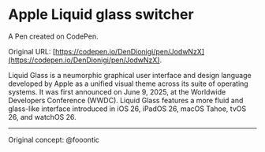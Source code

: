 # Apple Liquid glass switcher

A Pen created on CodePen.

Original URL: [https://codepen.io/DenDionigi/pen/JodwNzX](https://codepen.io/DenDionigi/pen/JodwNzX).

Liquid Glass is a neumorphic graphical user interface and design language developed by Apple as a unified visual theme across its suite of operating systems. It was first announced on June 9, 2025, at the Worldwide Developers Conference (WWDC). Liquid Glass features a more fluid and glass-like interface introduced in iOS 26, iPadOS 26, macOS Tahoe, tvOS 26, and watchOS 26.
________________________
Original concept: @fooontic